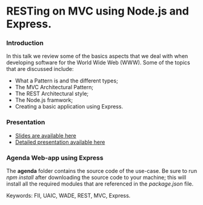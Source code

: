 RESTing on MVC using Node.js and Express.
=====

### Introduction
In this talk we review some of the basics aspects that we deal with when developing software for the World Wide Web (WWW). Some of the topics that are discussed include:

* What a Pattern is and the different types;
* The MVC Architectural Pattern;
* The REST Architectural style;
* The Node.js framwork;
* Creating a basic application using Express.

### Presentation
* [Slides are available here](https://github.com/danielamariei/talks/blob/master/rest-mvc-express/resting-on-mvc-using-nodejs-and-express.pdf)
* [Detailed presentation available here](https://github.com/danielamariei/talks/blob/master/rest-mvc-express/resting-on-mvc-using-nodejs-and-express-detailed.pdf)

### Agenda Web-app using Express

The **agenda** folder contains the source code of the use-case. Be sure to run *npm install* after downloading the source code to your machine; this will install all the required modules that are referenced in the *package.json* file.

Keywords: FII, UAIC, WADE, REST, MVC, Express.
